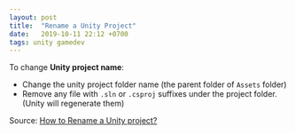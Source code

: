 ```yaml
---
layout: post
title:  "Rename a Unity Project"
date:   2019-10-11 22:12 +0700
tags: unity gamedev
---
```

To change **Unity project name**:

- Change the unity project folder name (the parent folder of `Assets` folder)
- Remove any file with `.sln` or `.csproj` suffixes under the project folder. (Unity will regenerate them)

Source: [How to Rename a Unity project?](https://stackoverflow.com/questions/45825612/how-to-rename-a-unity-project)
